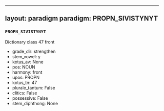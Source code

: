 
---
layout: paradigm
paradigm: PROPN_SIVISTYNYT
---
### ` PROPN_SIVISTYNYT `

Dictionary class 47 front
* grade_dir: strengthen
* stem_vowel: y
* kotus_av: None
* pos: NOUN
* harmony: front
* upos: PROPN
* kotus_tn: 47
* plurale_tantum: False
* clitics: False
* possessive: False
* stem_diphthong: None

